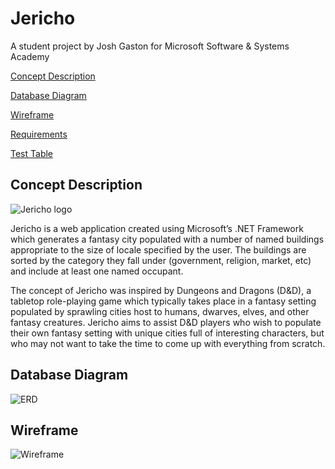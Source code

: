 # Jericho
A student project by Josh Gaston for Microsoft Software & Systems Academy

[Concept Description](https://github.com/josh-e-g/Jericho#concept-description)

[Database Diagram](https://github.com/josh-e-g/Jericho#database-diagram)

[Wireframe](https://github.com/josh-e-g/Jericho#wireframe)

[Requirements](https://github.com/josh-e-g/Jericho/blob/master/Docs/Requirements.md)

[Test Table](https://github.com/josh-e-g/Jericho/blob/master/Docs/TestTable.md)


## Concept Description
![Jericho logo](https://i.imgur.com/2KSNl8q.png)

Jericho is a web application created using Microsoft’s .NET Framework which generates a fantasy city populated with a number of named buildings appropriate to the size of locale specified by the user. The buildings are sorted by the category they fall under (government, religion, market, etc) and include at least one named occupant. 

The concept of Jericho was inspired by Dungeons and Dragons (D&D), a tabletop role-playing game which typically takes place in a fantasy setting populated by sprawling cities host to humans, dwarves, elves, and other fantasy creatures. Jericho aims to assist D&D players who wish to populate their own fantasy setting with unique cities full of interesting characters, but who may not want to take the time to come up with everything from scratch.
## Database Diagram
![ERD](https://i.imgur.com/qa1JgOa.png)
## Wireframe
![Wireframe](https://i.imgur.com/WTPgxYP.png)



